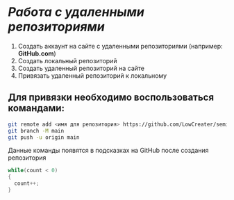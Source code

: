 # _**Работа с удаленными репозиториями**_
1. Создать аккаунт на сайте с удаленными репозиториями (например: **GitHub.com**)
2. Создать локальный репозиторий
3. Создать удаленный репозиторий на сайте
4. Привязать удаленный репозиторий к локальному
## Для привязки необходимо воспользоваться командами:
```Bash
git remote add <имя для репозитория> https://github.com/LowCreater/seminar3.git
git branch -M main
git push -u origin main
```
Данные команды появятся в подсказках на GitHub после создания репозитория
```C#
while(count < 0)
{
  count++;
}
```
